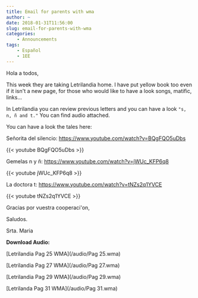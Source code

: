 ```yaml
---
title: Email for parents with wma
author: ~
date: 2018-01-31T11:56:00
slug: email-for-parents-with-wma
categories:
    - Announcements
tags:
    - Español
    - 1EE
---
```



Hola a todos,

This week they are taking Letrilandia home. I have put yellow book too even if it isn't a new page, for those who would like to have a look songs, matific, links...

In Letrilandia you can review previous letters and you can have a look `"s, n, ñ and t."` You can find audio attached.

You can have a look the tales here:

Señorita del silencio: https://www.youtube.com/watch?v=BQgFQO5uDbs

{{< youtube BQgFQO5uDbs >}}

Gemelas n y ñ: https://www.youtube.com/watch?v=jWUc_KFP6q8

{{< youtube jWUc_KFP6q8 >}}

La doctora t: https://www.youtube.com/watch?v=tNZs2q1YVCE

{{< youtube tNZs2q1YVCE >}}

Gracias por vuestra cooperaci'on, 

Saludos.

Srta. Maria



**Download Audio:**

[Letrilandia Pag 25 WMA](/audio/Pag 25.wma)

[Letrilandia Pag 27 WMA](/audio/Pag 27.wma)

[Letrilandia Pag 29 WMA](/audio/Pag 29.wma)

[Letrilanda Pag 31 WMA](/audio/Pag 31.wma)


